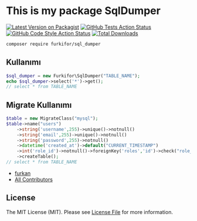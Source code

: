 # This is my package SqlDumper

[![Latest Version on Packagist](https://img.shields.io/packagist/v/furkifor/sql_dumper.svg?style=flat-square)](https://packagist.org/packages/furkifor/sql_dumper)
[![GitHub Tests Action Status](https://img.shields.io/github/workflow/status/furkifor/sql_dumper/run-tests?label=tests)](https://github.com/furkifor/sql_dumper/actions?query=workflow%3ATests+branch%3Amaster)
[![GitHub Code Style Action Status](https://img.shields.io/github/workflow/status/furkifor/sql_dumper/Check%20&%20fix%20styling?label=code%20style)](https://github.com/furkifor/sql_dumper/actions?query=workflow%3A"Check+%26+fix+styling"+branch%3Amaster)
[![Total Downloads](https://img.shields.io/packagist/dt/furkifor/sql_dumper.svg?style=flat-square)](https://packagist.org/packages/furkifor/sql_dumper)

```bash
composer require furkifor/sql_dumper
```

## Kullanımı

```php
$sql_dumper = new Furkifor\SqlDumper("TABLE_NAME");
echo $sql_dumper->select('*')->get();
// select * from TABLE_NAME 
```
## Migrate Kullanımı

```php
$table = new MigrateClass("mysql");
$table->name("users")
    ->string('username',255)->unique()->notnull()
    ->string('email',255)->unique()->notnull()
    ->string('password',255)->notnull()
    ->datetime('created_at')->default("CURRENT_TIMESTAMP")
    ->int('role_id')->notnull()->foreignKey('roles','id')->check("role_id>0")
    ->createTable();
// select * from TABLE_NAME 
```


- [furkan](https://github.com/FurkiFor)
- [All Contributors](../../contributors)

## License

The MIT License (MIT). Please see [License File](LICENSE.md) for more information.
